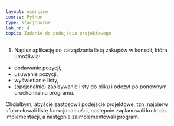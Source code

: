 ```yaml
---
layout: exercise
course: Python
type: stacjonarne
lab_nr: 4
topic: Zadanie do podejścia projektowego
---
```

1. Napisz aplikację do zarządzania listą zakupów w konsoli, która umożliwia:

- dodawanie pozycji,
- usuwanie pozycji,
- wyświetlanie listy,
- (opcjonalnie) zapisywanie listy do pliku i odczyt po ponownym uruchomieniu programu.

Chciałbym, abyście zastosowli podejście projektowe, tzn: najpierw sformułowali listę funkcjonalności, następnie zaplanowali kroki do implementacji, a następnie zaimplementowali program.